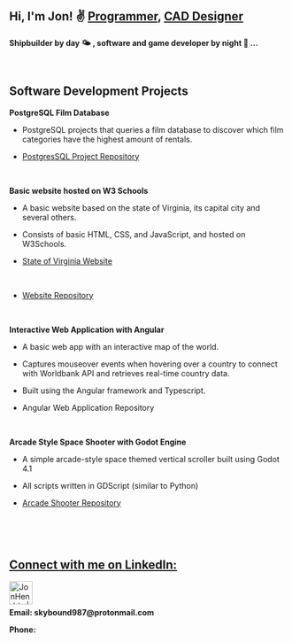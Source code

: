 <h2>Hi, I'm Jon! ✌ <a href="https://github.com/skybound987">Programmer</a>, <a href="https://www.linkedin.com/in/jonny-hendrix/">CAD Designer</a></h2>

<b>Shipbuilder by day 🌤 , software and game developer by night 🌙 ... </b>

<br>
<h2>Software Development Projects</h2>

<b>PostgreSQL Film Database</b>
  - <p>PostgreSQL projects that queries a film database to discover which film categories have the highest amount of rentals.</p>
  - <p><a href="https://github.com/skybound987/PostgreSQL-Project">PostgresSQL Project Repository</a></p><br>

<b>Basic website hosted on W3 Schools</b>
  - <p>A basic website based on the state of Virginia, its capital city and several others.</p>
  - <p>Consists of basic HTML, CSS, and JavaScript, and hosted on W3Schools.</p>
  - <p><a href="https://skybound.w3spaces.com/index.html">State of Virginia Website</a></p><br>
  - <p><a href="https://github.com/skybound987/Virginia-Website-Project">Website Repository</a></p><br>

<b>Interactive Web Application with Angular</b>
  - <p>A basic web app with an interactive map of the world.</p>
  - <p>Captures mouseover events when hovering over a country to connect with Worldbank API and retrieves real-time country data.</p>
  - <p>Built using the Angular framework and Typescript.</p>
  - <p><a href="https://github.com/skybound987/Angular-Web-App"></a>Angular Web Application Repository</p><br>

<b>Arcade Style Space Shooter with Godot Engine</b>
  - <p>A simple arcade-style space themed vertical scroller built using Godot 4.1</p>
  - <p>All scripts written in GDScript (similar to Python)</p>
  - <p><a href="https://github.com/skybound987/arcade-shooter">Arcade Shooter Repository</p><br>

<br>
<h2>Connect with me on LinkedIn:</h2>

[<img align="left" alt="JonHendrix | LinkedIn" width="42px" src="https://cdn.jsdelivr.net/npm/simple-icons@v3/icons/linkedin.svg" />][linkedin]

[linkedin]: https://www.linkedin.com/in/jonny-hendrix/

<br><br>
<p><b>Email: skybound987@protonmail.com</b></p>
<p><b>Phone: </b></p>
<br>
<!--
**skybound987/skybound987** is a ✨ _special_ ✨ repository because its `README.md` (this file) appears on your GitHub profile.

Here are some ideas to get you started:

- 🔭 I’m currently working on ...
- 🌱 I’m currently learning ...
- 👯 I’m looking to collaborate on ...
- 🤔 I’m looking for help with ...
- 💬 Ask me about ...
- 📫 How to reach me: ...
- 😄 Pronouns: ...
- ⚡ Fun fact: ...
-->
